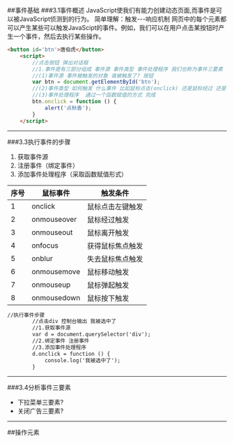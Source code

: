 ##事件基础
###3.1事件概述
JavaScript使我们有能力创建动态页面,而事件是可以被JavaScript侦测到的行为。
简单理解：触发---响应机制
网页中的每个元素都可以产生某些可以触发JavaScipt的事件。例如，我们可以在用户点击某按钮时产生一个事件，然后去执行某些操作。
```html
<button id='btn'>唐伯虎</button>
    <script>
        //点击按钮 弹出对话框
        //1.事件是有三部分组成 事件源 事件类型 事件处理程序 我们也称为事件三要素
        //(1)事件源 事件被触发的对象 谁被触发了? 按钮
        var btn = document.getElementById('btn');
        //(2)事件类型 如何触发 什么事件 比如鼠标点击(onclick) 还是鼠标经过 还是键盘按下
        //(3)事件处理程序  通过一个函数赋值的方式 完成
        btn.onclick = function () {
            alert('点秋香');
        }
    </script>
```
---
###3.3执行事件的步骤
1.  获取事件源
2.  注册事件（绑定事件）
3.  添加事件处理程序（采取函数赋值形式）

| 序号 | 鼠标事件    | 触发条件         |
| ---- | ----------- | ---------------- |
| 1    | onclick     | 鼠标点击左键触发 |
| 2    | onmouseover | 鼠标经过触发     |
| 3    | onmouseout  | 鼠标离开触发     |
| 4    | onfocus     | 获得鼠标焦点触发 |
| 5    | onblur      | 失去鼠标焦点触发 |
| 6    | onmousemove | 鼠标移动触发     |
| 7    | onmouseup   | 鼠标弹起触发     |
| 8    | onmousedown | 鼠标按下触发     |

```html
//执行事件步骤
        //点击div 控制台输出 我被选中了
        //1.获取事件源
        var d = document.querySelector('div');
        //2.绑定事件 注册事件
        //3.添加事件处理程序
        d.onclick = function () {
            console.log('我被选中了');
        }
```
---
###3.4分析事件三要素
 - 下拉菜单三要素?
 - 关闭广告三要素?
  
---
##操作元素